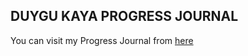 ## DUYGU KAYA PROGRESS JOURNAL
You can visit my Progress Journal from [here](https://bu-ie-582.github.io/fall20-duygukaya1/)




